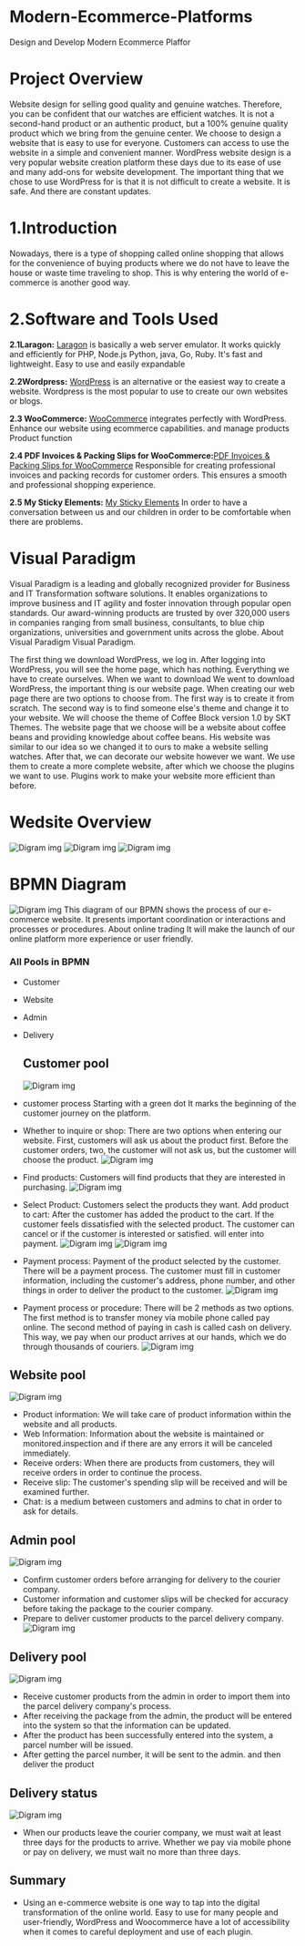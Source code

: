 # Modern-Ecommerce-Platforms
Design and Develop Modern Ecommerce Plaffor
# Project Overview
Website design for selling good quality and genuine watches. Therefore, you can be confident that our watches are efficient watches. It is not a second-hand product or an authentic product, but a 100% genuine quality product which we bring from the genuine center. We choose to design a website that is easy to use for everyone. Customers can access to use the website in a simple and convenient manner. WordPress website design is a very popular website creation platform these days due to its ease of use and many add-ons for website development. The important thing that we chose to use WordPress for is that it is not difficult to create a website. It is safe. And there are constant updates.

# 1.Introduction
Nowadays, there is a type of shopping called online shopping that allows for the convenience of buying products where we do not have to leave the house or waste time traveling to shop. This is why entering the world of e-commerce is another good way.

# 2.Software and Tools Used
**2.1Laragon:** [Laragon](https://laragon.org/why-laragon/) is basically a web server emulator. It works quickly and efficiently for PHP, Node.js Python, java, Go, Ruby. It's fast and lightweight. Easy to use and easily expandable

**2.2Wordpress:** [WordPress](https://th.wordpress.org/) is an alternative or the easiest way to create a website. Wordpress is the most popular to use to create our own websites or blogs.

**2.3 WooCommerce:** [WooCommerce](https://woocommerce.com/) integrates perfectly with WordPress. Enhance our website using ecommerce capabilities. and manage products Product function

**2.4 PDF Invoices & Packing Slips for WooCommerce:**[PDF Invoices & Packing Slips for WooCommerce](https://wordpress.org/plugins/woocommerce-pdf-invoices-packing-slips/) Responsible for creating professional invoices and packing records for customer orders. This ensures a smooth and professional shopping experience.

**2.5 My Sticky Elements:** [My Sticky Elements](https://premio.io/help/mystickyelements/?utm_source=wordpressorg) In order to have a conversation between us and our children in order to be comfortable when there are problems.

# Visual Paradigm
Visual Paradigm is a leading and globally recognized provider for Business and IT Transformation software solutions. It enables organizations to improve business and IT agility and foster innovation through popular open standards. Our award-winning products are trusted by over 320,000 users in companies ranging from small business, consultants, to blue chip organizations, universities and government units across the globe. About Visual Paradigm Visual Paradigm.

The first thing we download WordPress, we log in. After logging into WordPress, you will see the home page, which has nothing. Everything we have to create ourselves. When we want to download We went to download WordPress, the important thing is our website page. When creating our web page there are two options to choose from. The first way is to create it from scratch. The second way is to find someone else's theme and change it to your website. We will choose the theme of Coffee Block version 1.0 by SKT Themes. The website page that we choose will be a website about coffee beans and providing knowledge about coffee beans. His website was similar to our idea so we changed it to ours to make a website selling watches. After that, we can decorate our website however we want. We use them to create a more complete website, after which we choose the plugins we want to use. Plugins work to make your website more efficient than before.

# Wedsite Overview
![Digram img](img/1.png)
![Digram img](img/2.png)
![Digram img](img/3.png)



# BPMN Diagram
![Digram img](img/77.png)
This diagram of our BPMN shows the process of our e-commerce website. It presents important coordination or interactions and processes or procedures. About online trading It will make the launch of our online platform more experience or user friendly.

### All Pools in BPMN
- Customer
- Website
- Admin
- Delivery

  ## Customer pool
  ![Digram img](img/22.png)
- customer process Starting with a green dot It marks the beginning of the customer journey on the platform.
- Whether to inquire or shop: There are two options when entering our website. First, customers will ask us about the product first. Before the customer orders, two, the customer will not ask us, but the customer will choose the product.
![Digram img](img/5.png)
- Find products: Customers will find products that they are interested in purchasing.
![Digram img](img/4.png)
- Select Product: Customers select the products they want.
Add product to cart: After the customer has added the product to the cart. If the customer feels dissatisfied with the selected product. The customer can cancel or if the customer is interested or satisfied. will enter into payment.
![Digram img](img/6.png)
![Digram img](img/8.png)
- Payment process: Payment of the product selected by the customer. There will be a payment process. The customer must fill in customer information, including the customer's address, phone number, and other things in order to deliver the product to the customer.
![Digram img](img/9.png)
- Payment process or procedure: There will be 2 methods as two options. The first method is to transfer money via mobile phone called pay online. The second method of paying in cash is called cash on delivery. This way, we pay when our product arrives at our hands, which we do through thousands of couriers.
![Digram img](img/10.png)
 ## Website pool
   ![Digram img](img/33.png)
- Product information: We will take care of product information within the website and all products.
- Web Information: Information about the website is maintained or monitored.inspection and if there are any errors it will be canceled immediately.
- Receive orders: When there are products from customers, they will receive orders in order to continue the process.
- Receive slip: The customer's spending slip will be received and will be examined further.
- Chat: is a medium between customers and admins to chat in order to ask for details.
 ## Admin pool
  ![Digram img](img/44.png)
- Confirm customer orders before arranging for delivery to the courier company.
- Customer information and customer slips will be checked for accuracy before taking the package to the courier company.
- Prepare to deliver customer products to the parcel delivery company.
  ![Digram img](img/11.png)
 ## Delivery pool
   ![Digram img](img/55.png)
- Receive customer products from the admin in order to import them into the parcel delivery company's process.
- After receiving the package from the admin, the product will be entered into the system so that the information can be updated.
- After the product has been successfully entered into the system, a parcel number will be issued.
- After getting the parcel number, it will be sent to the admin. and then deliver the product
 ## Delivery status
  ![Digram img](img/66.png)
 - When our products leave the courier company, we must wait at least three days for the products to arrive. Whether we pay via mobile phone or pay on delivery, we must wait no more than three days.
## Summary
- Using an e-commerce website is one way to tap into the digital transformation of the online world. Easy to use for many people and user-friendly, WordPress and Woocommerce have a lot of accessibility when it comes to careful deployment and use of each plugin.
